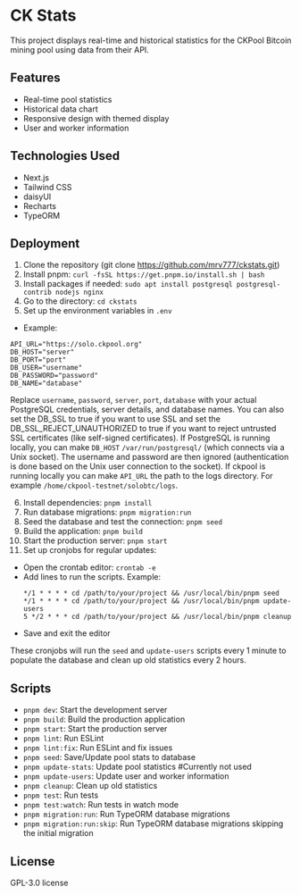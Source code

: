 # CK Stats

This project displays real-time and historical statistics for the CKPool Bitcoin mining pool using data from their API.

## Features

- Real-time pool statistics
- Historical data chart
- Responsive design with themed display
- User and worker information

## Technologies Used

- Next.js
- Tailwind CSS
- daisyUI
- Recharts
- TypeORM

## Deployment

1. Clone the repository (git clone https://github.com/mrv777/ckstats.git)
2. Install pnpm: `curl -fsSL https://get.pnpm.io/install.sh | bash`
3. Install packages if needed: `sudo apt install postgresql postgresql-contrib nodejs nginx`
4. Go to the directory: `cd ckstats`
5. Set up the environment variables in `.env`

- Example:

```
API_URL="https://solo.ckpool.org"
DB_HOST="server"
DB_PORT="port"
DB_USER="username"
DB_PASSWORD="password"
DB_NAME="database"
```

Replace `username`, `password`, `server`, `port`, `database` with your actual PostgreSQL credentials, server details, and database names.
You can also set the DB_SSL to true if you want to use SSL and set the DB_SSL_REJECT_UNAUTHORIZED to true if you want to reject untrusted SSL certificates (like self-signed certificates).
If PostgreSQL is running locally, you can make `DB_HOST` `/var/run/postgresql/` (which connects via a Unix socket). The username and password are then ignored (authentication is done based on the Unix user connection to the socket).
If ckpool is running locally you can make `API_URL` the path to the logs directory. For example `/home/ckpool-testnet/solobtc/logs`.

6. Install dependencies: `pnpm install`
7. Run database migrations: `pnpm migration:run`
8. Seed the database and test the connection: `pnpm seed`
9. Build the application: `pnpm build`
10. Start the production server: `pnpm start`
11. Set up cronjobs for regular updates:

- Open the crontab editor: `crontab -e`
- Add lines to run the scripts. Example:
  ```
  */1 * * * * cd /path/to/your/project && /usr/local/bin/pnpm seed
  */1 * * * * cd /path/to/your/project && /usr/local/bin/pnpm update-users
  5 */2 * * * cd /path/to/your/project && /usr/local/bin/pnpm cleanup
  ```
- Save and exit the editor

These cronjobs will run the `seed` and `update-users` scripts every 1 minute to populate the database and clean up old statistics every 2 hours.

## Scripts

- `pnpm dev`: Start the development server
- `pnpm build`: Build the production application
- `pnpm start`: Start the production server
- `pnpm lint`: Run ESLint
- `pnpm lint:fix`: Run ESLint and fix issues
- `pnpm seed`: Save/Update pool stats to database
- `pnpm update-stats`: Update pool statistics #Currently not used
- `pnpm update-users`: Update user and worker information
- `pnpm cleanup`: Clean up old statistics
- `pnpm test`: Run tests
- `pnpm test:watch`: Run tests in watch mode
- `pnpm migration:run`: Run TypeORM database migrations
- `pnpm migration:run:skip`: Run TypeORM database migrations skipping the initial migration

## License

GPL-3.0 license
